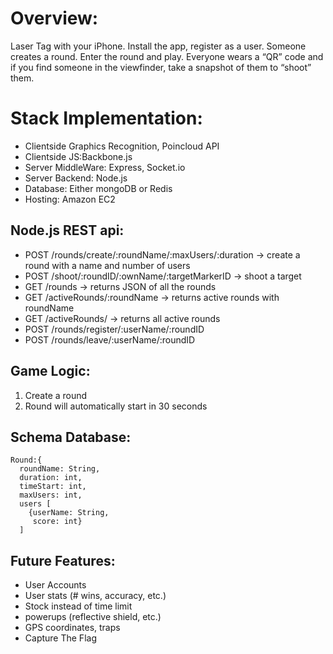 # Overview:
Laser Tag with your iPhone.  Install the app, register as a user.  Someone creates a round.  Enter the round and play.  Everyone wears a “QR” code and if you find someone in the viewfinder, take a snapshot of them to “shoot” them.

# Stack Implementation:
- Clientside Graphics Recognition, Poincloud API
- Clientside JS:Backbone.js
- Server MiddleWare: Express, Socket.io
- Server Backend: Node.js
- Database: Either mongoDB or Redis
- Hosting: Amazon EC2

## Node.js REST api:
- POST /rounds/create/:roundName/:maxUsers/:duration -> create a round with a name and number of users
- POST /shoot/:roundID/:ownName/:targetMarkerID -> shoot a target
- GET /rounds -> returns JSON of all the rounds
- GET /activeRounds/:roundName -> returns active rounds with roundName
- GET /activeRounds/ -> returns all active rounds
- POST /rounds/register/:userName/:roundID
- POST /rounds/leave/:userName/:roundID

## Game Logic:
1. Create a round
2. Round will automatically start in 30 seconds

## Schema Database:
```
Round:{
  roundName: String,
  duration: int,
  timeStart: int,
  maxUsers: int,
  users [
    {userName: String,
     score: int}
  ]
```

## Future Features:
- User Accounts
- User stats (# wins, accuracy, etc.)
- Stock instead of time limit
- powerups (reflective shield, etc.)
- GPS coordinates, traps
- Capture The Flag

